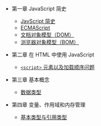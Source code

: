 * 第一章 JavaScript 简史

  * [JavScript 简史](chapter01-javascript-brief-history.md)
  * [ECMAScript](chapter01-ecmascript.md)
  * [文档对象模型（DOM）](chapter01-dom.md)
  * [浏览器对象模型（BOM）](chapter01-bom.md)

* 第二章 在 HTML 中使用 JavaScript

  * [ `<script>` 元素以及加载顺序问题](chapter02-script.md)

* 第三章 基本概念

  * [数据类型](chapter03-type-of-data.md)

* 第四章 变量、作用域和内存管理

	* [基本类型与引用类型](chapter04-basic-reference-type.md)